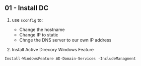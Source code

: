 ## 01 - Install DC 

1. use `sconfig` to:
    - Change the hostname
    - Change IP to static
    - Chnge the DNS server to our own IP address

2. Install Active Direcory Windows Feature

```shell
Install-WindowsFeature AD-Domain-Services -IncludeManagment
```